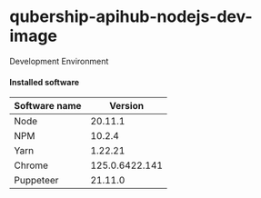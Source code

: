 # qubership-apihub-nodejs-dev-image

Development Environment

#### Installed software
| Software name | Version        |
|---------------|----------------|
| Node          | 20.11.1        |
| NPM           | 10.2.4         |
| Yarn          | 1.22.21        |
| Chrome        | 125.0.6422.141 |
| Puppeteer     | 21.11.0        |